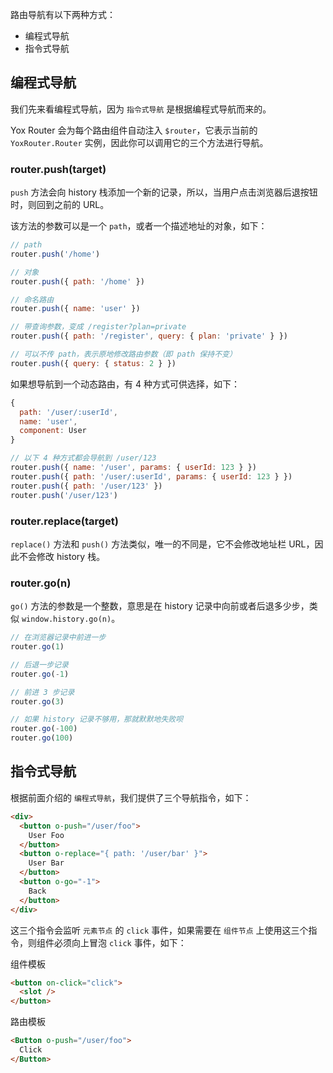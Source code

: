 路由导航有以下两种方式：

* 编程式导航
* 指令式导航

## 编程式导航

我们先来看编程式导航，因为 `指令式导航` 是根据编程式导航而来的。

Yox Router 会为每个路由组件自动注入 `$router`，它表示当前的 `YoxRouter.Router` 实例，因此你可以调用它的三个方法进行导航。

### router.push(target)

`push` 方法会向 history 栈添加一个新的记录，所以，当用户点击浏览器后退按钮时，则回到之前的 URL。

该方法的参数可以是一个 `path`，或者一个描述地址的对象，如下：

```js
// path
router.push('/home')

// 对象
router.push({ path: '/home' })

// 命名路由
router.push({ name: 'user' })

// 带查询参数，变成 /register?plan=private
router.push({ path: '/register', query: { plan: 'private' } })

// 可以不传 path，表示原地修改路由参数（即 path 保持不变）
router.push({ query: { status: 2 } })
```

如果想导航到一个动态路由，有 4 种方式可供选择，如下：

```js
{
  path: '/user/:userId',
  name: 'user',
  component: User
}
```

```js
// 以下 4 种方式都会导航到 /user/123
router.push({ name: '/user', params: { userId: 123 } })
router.push({ path: '/user/:userId', params: { userId: 123 } })
router.push({ path: '/user/123' })
router.push('/user/123')
```

### router.replace(target)

`replace()` 方法和 `push()` 方法类似，唯一的不同是，它不会修改地址栏 URL，因此不会修改 history 栈。

### router.go(n)

`go()` 方法的参数是一个整数，意思是在 history 记录中向前或者后退多少步，类似 `window.history.go(n)`。

```js
// 在浏览器记录中前进一步
router.go(1)

// 后退一步记录
router.go(-1)

// 前进 3 步记录
router.go(3)

// 如果 history 记录不够用，那就默默地失败呗
router.go(-100)
router.go(100)
```

## 指令式导航

根据前面介绍的 `编程式导航`，我们提供了三个导航指令，如下：

```html
<div>
  <button o-push="/user/foo">
    User Foo
  </button>
  <button o-replace="{ path: '/user/bar' }">
    User Bar
  </button>
  <button o-go="-1">
    Back
  </button>
</div>
```

这三个指令会监听 `元素节点` 的 `click` 事件，如果需要在 `组件节点` 上使用这三个指令，则组件必须向上冒泡 `click` 事件，如下：

组件模板

```html
<button on-click="click">
  <slot />
</button>
```

路由模板

```html
<Button o-push="/user/foo">
  Click
</Button>
```


